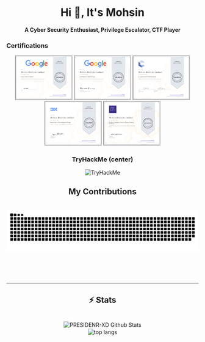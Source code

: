 <h1 align="center">Hi 👋, It's Mohsin</h1>
<h4 align="center">A Cyber Security Enthusiast, Privilege Escalator, CTF Player</h4>
  <h3>Certifications</h3>
  <div style="text-align: center;">
    <img src="assets/python-google.png" alt="eCPPTv2" width="150">
    <img src="assets/cybersecurity.png" alt="CCNA" width="150">
    <img src="assets/Cpp.png" alt="eCPPTv2" width="150">
    <img src="assets/IBM.png" alt="CCNA" width="150">
    <img src="assets/bash.png" alt="CCNA" width="150">
    



<h3>TryHackMe (center)</h3>
    <img src="https://tryhackme-badges.s3.amazonaws.com/President..png" align="center "alt="TryHackMe">

<div align="center">
  <h2>My Contributions</h2>
  <br>
  <img alt="snake eating my contributions" src="https://raw.githubusercontent.com/salesp07/salesp07/output/github-contribution-grid-snake.svg" />
  
  <br/><br/><br/>
</div>

<hr/>

<h2 align="center">⚡ Stats</h2>
<br>
<div align=center>
<img align="center" src="https://github-readme-stats.vercel.app/api?username=PRESIDENT-XD&include_all_commits=true&count_private=true&show_icons=true&line_height=20&title_color=7A7ADB&icon_color=2234AE&text_color=D3D3D3&bg_color=0,000000,130F40" alt="PRESIDENR-XD Github Stats">
  <br/>
  <img width=325  align="center" src="https://github-readme-stats-salesp07.vercel.app/api/top-langs/?username=president-xd&hide=HTML&langs_count=10&layout=compact&theme=react&border_radius=10&size_weight=0.5&title_color=7A7ADB&icon_color=2234AE&text_color=D3D3D3&bg_color=0,000000,130F40"&count_weight=0.5&exclude_repo=github-readme-stats" alt="top langs" />
</div>

